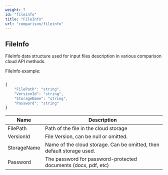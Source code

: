 ```yaml
---
weight: 7
id: "fileinfo"
title: "FileInfo"
url: "comparison/fileinfo"
---
```


## FileInfo ##

FileInfo data structure used for input files description in various comparison cloud API methods.

FileInfo example:


```javascript 

{
    "FilePath": "string",
    "VersionId": "string",
    "StorageName": "string",
    "Password": "string"
}

 ```



 

|Name|Description
|---|---
|FilePath|Path of the file in the cloud storage
|VersionId|File Version, can be null or omitted.
|StorageName|Name of the cloud storage. Can be omitted, then default storage used.
|Password|The password for password-protected documents (docx, pdf, etc)

 


